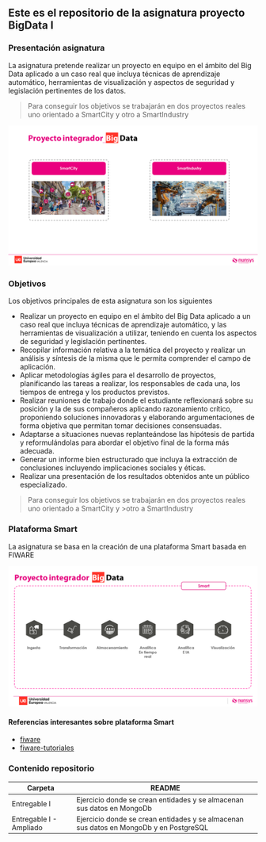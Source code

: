 ## Este es el repositorio de la asignatura proyecto BigData I 
### Presentación asignatura
La asignatura pretende realizar un proyecto en equipo en el ámbito del Big Data aplicado a un caso real que incluya técnicas de aprendizaje automático, herramientas de visualización  y aspectos de seguridad y legislación pertinentes de los datos.
>Para conseguir los objetivos se trabajarán en dos proyectos reales uno orientado a SmartCity y otro a SmartIndustry 

![image](https://github.com/jorcapla/UE_proyecto_bigdata/blob/master/Documentacion/images/Presentacion/Diapositiva17.PNG)

### Objetivos

Los objetivos principales de esta asignatura son los siguientes
- Realizar un proyecto en equipo en el ámbito del Big Data aplicado a un caso real que incluya técnicas de aprendizaje automático, y las herramientas de visualización a utilizar, teniendo en cuenta los aspectos de seguridad y legislación pertinentes.
- Recopilar información relativa a la temática del proyecto y realizar un análisis y síntesis de la misma que le permita comprender el campo de aplicación.
- Aplicar metodologías ágiles para el desarrollo de proyectos, planificando las tareas a realizar, los responsables de cada una, los tiempos de entrega y los productos previstos.
- Realizar reuniones de trabajo donde el estudiante reflexionará sobre su posición y la de sus compañeros aplicando razonamiento crítico, proponiendo soluciones innovadoras y elaborando argumentaciones de forma objetiva que permitan tomar decisiones consensuadas.
- Adaptarse a situaciones nuevas replanteándose las hipótesis de partida y reformulándolas para abordar el objetivo final de la forma más adecuada.
- Generar un informe bien estructurado que incluya la extracción de conclusiones incluyendo implicaciones sociales y éticas.
- Realizar una presentación de los resultados obtenidos ante un público especializado.

>Para conseguir los objetivos se trabajarán en dos proyectos reales uno orientado a SmartCity y >otro a SmartIndustry 


### Plataforma Smart

La asignatura se basa en la creación de una plataforma Smart basada en FIWARE

![image](https://github.com/jorcapla/UE_proyecto_bigdata/blob/master/Documentacion/images/Presentacion/Diapositiva16.PNG)

#### Referencias interesantes sobre plataforma Smart

- [fiware]
- [fiware-tutoriales]

### Contenido repositorio
| Carpeta | README |
| ------ | ------ |
| Entregable I | Ejercicio donde se crean entidades y se almacenan sus datos en MongoDb
| Entregable I - Ampliado | Ejercicio donde se crean entidades y se almacenan sus datos en MongoDb y en PostgreSQL




[//]: # (These are reference links used in the body of this note and get stripped out when the markdown processor does its job. There is no need to format nicely because it shouldn't be seen. Thanks SO - http://stackoverflow.com/questions/4823468/store-comments-in-markdown-syntax)
   [fiware-tutoriales]: <https://fiware-tutorials.readthedocs.io/en/latest/index.html>
   [fiware]: <https://fiware.org>
   [dill]: <https://github.com/joemccann/dillinger>
   [git-repo-url]: <https://github.com/joemccann/dillinger.git>
   [john gruber]: <http://daringfireball.net>
   [df1]: <http://daringfireball.net/projects/markdown/>
   [markdown-it]: <https://github.com/markdown-it/markdown-it>
   [Ace Editor]: <http://ace.ajax.org>
   [node.js]: <http://nodejs.org>
   [Twitter Bootstrap]: <http://twitter.github.com/bootstrap/>
   [jQuery]: <http://jquery.com>
   [@tjholowaychuk]: <http://twitter.com/tjholowaychuk>
   [express]: <http://expressjs.com>
   [AngularJS]: <http://angularjs.org>
   [Gulp]: <http://gulpjs.com>

   [PlDb]: <https://github.com/joemccann/dillinger/tree/master/plugins/dropbox/README.md>
   [PlGh]: <https://github.com/joemccann/dillinger/tree/master/plugins/github/README.md>
   [PlGd]: <https://github.com/joemccann/dillinger/tree/master/plugins/googledrive/README.md>
   [PlOd]: <https://github.com/joemccann/dillinger/tree/master/plugins/onedrive/README.md>
   [PlMe]: <https://github.com/joemccann/dillinger/tree/master/plugins/medium/README.md>
   [PlGa]: <https://github.com/RahulHP/dillinger/blob/master/plugins/googleanalytics/README.md>
